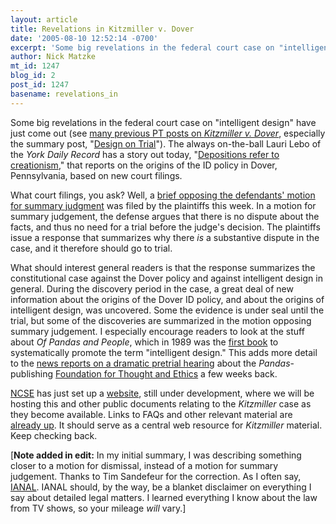 ```yaml
---
layout: article
title: Revelations in Kitzmiller v. Dover
date: '2005-08-10 12:52:14 -0700'
excerpt: 'Some big revelations in the federal court case on "intelligent design." '
author: Nick Matzke
mt_id: 1247
blog_id: 2
post_id: 1247
basename: revelations_in
---
```

<img src="http://www.arn.org/arnproducts/books/b005.jpg" alt="" style="float:left;" />Some big revelations in the federal court case on "intelligent design" have just come out (see [many previous PT posts on _Kitzmiller v. Dover_](http://www.google.com/search?sourceid=mozclient&amp;ie=utf-8&amp;oe=utf-8&amp;q=site:www.pandasthumb.org+kitzmiller+dover), especially the  summary post, "[Design on Trial](http://www.pandasthumb.org/archives/2005/08/design_on_trial.html)").  The always on-the-ball Lauri Lebo of the _York Daily Record_ has a story out today, "[Depositions refer to creationism](http://ydr.com/news/doverbiology/)," that reports on the origins of the ID policy in Dover, Pennsylvania, based on new court filings.

What court filings, you ask?  Well, a [brief opposing the defendants' motion for summary judgment](http://www.ncseweb.org/kitzmiller/) was filed by the plaintiffs this week.  In a motion for summary judgement, the defense argues that there is no dispute about the facts, and thus no need for a trial before the judge's decision.  The plaintiffs issue a response that summarizes why there _is_ a substantive dispute in the case, and it therefore should go to trial.

What should interest general readers is that the response summarizes the constitutional case against the Dover policy and against intelligent design in general.  During the discovery period in the case, a great deal of new information about the origins of the Dover ID policy, and about the origins of intelligent design, was uncovered.  Some the evidence is under seal until the trial, but some of the discoveries are summarized in the motion opposing summary judgement.  I especially encourage readers to look at the stuff about _Of Pandas and People_, which in 1989 was the [first book](http://www.ncseweb.org/article.asp?category=21) to systematically promote the term "intelligent design."  This adds more detail to the [news reports on a dramatic pretrial hearing](http://www.pandasthumb.org/archives/2005/07/creationist_cre.html) about the _Pandas_-publishing [Foundation for Thought and Ethics](http://www.fteonline.com/) a few weeks back.

[NCSE](http://www.ncseweb.org) has just set up a [website](http://www.ncseweb.org/kitzmiller/), still under development, where we will be hosting this and other public documents relating to the _Kitzmiller_ case as they become available.  Links to FAQs and other relevant material are [already up](http://www.ncseweb.org/kitzmiller/).  It should serve as a central web resource for _Kitzmiller_ material. Keep checking back.

\[**Note added in edit:** In my initial summary, I was describing something closer to a motion for dismissal, instead of a motion for summary judgement.  Thanks to Tim Sandefeur for the correction.  As I often say, [IANAL](http://en.wikipedia.org/wiki/IANAL).  IANAL should, by the way, be a blanket disclaimer on everything I say about detailed legal matters.  I learned everything I know about the law from TV shows, so your mileage _will_ vary.\]
